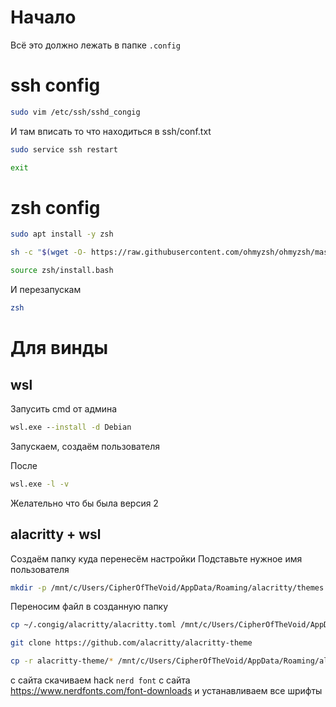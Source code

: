 # Начало
Всё это должно лежать в папке `.config`
# ssh config
```bash
sudo vim /etc/ssh/sshd_congig
```
И там вписать то что находиться в ssh/conf.txt

```bash
sudo service ssh restart
```

```bash
exit
```

# zsh config

```bash
sudo apt install -y zsh
```

```bash
sh -c "$(wget -O- https://raw.githubusercontent.com/ohmyzsh/ohmyzsh/master/tools/install.sh)"
```

```bash
source zsh/install.bash
```
И перезапускам 

```bash
zsh
```





# Для винды
## wsl
Запусить cmd от админа
```cmd
wsl.exe --install -d Debian
```

Запускаем, создаём пользователя

После
```cmd
wsl.exe -l -v
```
Желательно что бы была версия 2

## alacritty + wsl 
Создаём папку куда перенесём настройки
Подставьте нужное имя пользователя
```bash
mkdir -p /mnt/c/Users/CipherOfTheVoid/AppData/Roaming/alacritty/themes
```
Переносим файл в созданную папку
```bash
cp ~/.congig/alacritty/alacritty.toml /mnt/c/Users/CipherOfTheVoid/AppData/Roaming/alacritty/
```

```bash
git clone https://github.com/alacritty/alacritty-theme
```

```bash
cp -r alacritty-theme/* /mnt/c/Users/CipherOfTheVoid/AppData/Roaming/alacritty/themes
```
с сайта скачиваем hack `nerd font` с сайта
https://www.nerdfonts.com/font-downloads
и устанавливаем все шрифты

